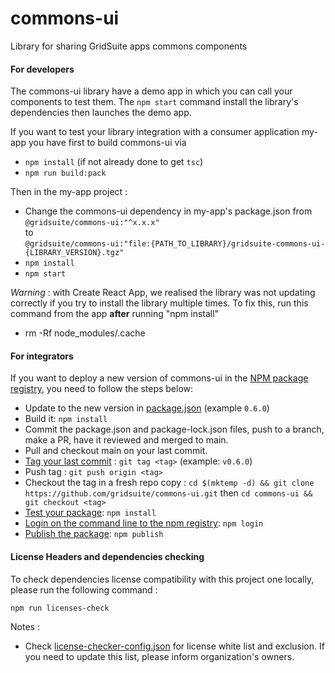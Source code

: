 # commons-ui

Library for sharing GridSuite apps commons components

#### For developers

The commons-ui library have a demo app in which you can call your components to test them.
The `npm start` command install the library's dependencies then launches the demo app.

If you want to test your library integration with a consumer application my-app you have first
to build commons-ui via 
- `npm install` (if not already done to get `tsc`)
- `npm run build:pack`

Then in the my-app project :
- Change the commons-ui dependency in my-app's package.json from    
`@gridsuite/commons-ui:"^x.x.x"`    
to     
`@gridsuite/commons-ui:"file:{PATH_TO_LIBRARY}/gridsuite-commons-ui-{LIBRARY_VERSION}.tgz"` 
- `npm install`
- `npm start`

*Warning* : with Create React App, we realised the library was not updating correctly if you try to install the library multiple times.
To fix this, run this command from the app **after** running "npm install"
- rm -Rf node_modules/.cache
 

#### For integrators

If you want to deploy a new version of commons-ui in the [NPM package registry](https://www.npmjs.com/package/@gridsuite/commons-ui),
you need to follow the steps below:

-   Update to the new version in [package.json](https://github.com/gridsuite/commons-ui/blob/main/package.json) (example `0.6.0`)
-   Build it: `npm install`
-   Commit the package.json and package-lock.json files, push to a branch, make a PR, have it reviewed and merged to main.
-   Pull and checkout main on your last commit.
-   [Tag your last commit](https://semver.org/) : `git tag <tag>` (example: `v0.6.0`)
-   Push tag : `git push origin <tag>`
-   Checkout the tag in a fresh repo copy : `cd $(mktemp -d) && git clone https://github.com/gridsuite/commons-ui.git` then `cd commons-ui && git checkout <tag>`
-   [Test your package](https://docs.npmjs.com/creating-and-publishing-scoped-public-packages#testing-your-package): `npm install`
-   [Login on the command line to the npm registry](https://docs.npmjs.com/logging-in-to-an-npm-enterprise-registry-from-the-command-line): `npm login`
-   [Publish the package](https://docs.npmjs.com/creating-and-publishing-scoped-public-packages#publishing-scoped-public-packages): `npm publish`

#### License Headers and dependencies checking

To check dependencies license compatibility with this project one locally, please run the following command :

```
npm run licenses-check
```

Notes : 
* Check [license-checker-config.json](license-checker-config.json) for license white list and exclusion.
If you need to update this list, please inform organization's owners.
